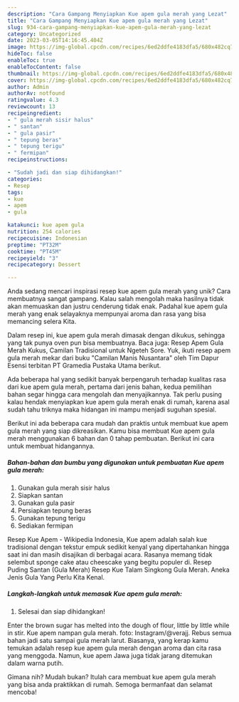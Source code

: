 ```yaml
---
description: "Cara Gampang Menyiapkan Kue apem gula merah yang Lezat"
title: "Cara Gampang Menyiapkan Kue apem gula merah yang Lezat"
slug: 934-cara-gampang-menyiapkan-kue-apem-gula-merah-yang-lezat
category: Uncategorized
date: 2023-03-05T14:16:45.404Z
image: https://img-global.cpcdn.com/recipes/6ed2ddfe4183dfa5/680x482cq70/kue-apem-gula-merah-foto-resep-utama.jpg
hideToc: false
enableToc: true
enableTocContent: false
thumbnail: https://img-global.cpcdn.com/recipes/6ed2ddfe4183dfa5/680x482cq70/kue-apem-gula-merah-foto-resep-utama.jpg
cover: https://img-global.cpcdn.com/recipes/6ed2ddfe4183dfa5/680x482cq70/kue-apem-gula-merah-foto-resep-utama.jpg
author: Admin
authorAv: notfound
ratingvalue: 4.3
reviewcount: 13
recipeingredient:
- " gula merah sisir halus"
- " santan"
- " gula pasir"
- " tepung beras"
- " tepung terigu"
- " fermipan"
recipeinstructions:

- "Sudah jadi dan siap dihidangkan!"
categories:
- Resep
tags:
- kue
- apem
- gula

katakunci: kue apem gula 
nutrition: 254 calories
recipecuisine: Indonesian
preptime: "PT32M"
cooktime: "PT45M"
recipeyield: "3"
recipecategory: Dessert

---
```





Anda sedang mencari inspirasi resep kue apem gula merah yang unik? Cara membuatnya sangat gampang. Kalau salah mengolah maka hasilnya tidak akan memuaskan dan justru cenderung tidak enak. Padahal kue apem gula merah yang enak selayaknya mempunyai aroma dan rasa yang bisa memancing selera Kita.





Dalam resep ini, kue apem gula merah dimasak dengan dikukus, sehingga yang tak punya oven pun bisa membuatnya. Baca juga: Resep Apem Gula Merah Kukus, Camilan Tradisional untuk Ngeteh Sore. Yuk, ikuti resep apem gula merah mekar dari buku &#34;Camilan Manis Nusantara&#34; oleh Tim Dapur Esensi terbitan PT Gramedia Pustaka Utama berikut.

Ada beberapa hal yang sedikit banyak berpengaruh terhadap kualitas rasa dari kue apem gula merah, pertama dari jenis bahan, kedua pemilihan bahan segar hingga cara mengolah dan menyajikannya. Tak perlu pusing kalau hendak menyiapkan kue apem gula merah enak di rumah, karena asal sudah tahu triknya maka hidangan ini mampu menjadi suguhan spesial.






Berikut ini ada beberapa cara mudah dan praktis untuk membuat kue apem gula merah yang siap dikreasikan. Kamu bisa membuat Kue apem gula merah menggunakan 6 bahan dan 0 tahap pembuatan. Berikut ini cara untuk membuat hidangannya.

<!--inarticleads1-->

##### Bahan-bahan dan bumbu yang digunakan untuk pembuatan Kue apem gula merah:

1. Gunakan  gula merah sisir halus
1. Siapkan  santan
1. Gunakan  gula pasir
1. Persiapkan  tepung beras
1. Gunakan  tepung terigu
1. Sediakan  fermipan


Resep Kue Apem - Wikipedia Indonesia, Kue apem adalah salah kue tradisional dengan tekstur empuk sedikit kenyal yang dipertahankan hingga saat ini dan masih disajikan di berbagai acara. Rasanya memang tidak selembut sponge cake atau cheescake yang begitu populer di. Resep Puding Santan (Gula Merah) Resep Kue Talam Singkong Gula Merah. Aneka Jenis Gula Yang Perlu Kita Kenal. 

<!--inarticleads2-->

##### Langkah-langkah untuk memasak Kue apem gula merah:


1. Selesai dan siap dihidangkan!

Enter the brown sugar has melted into the dough of flour, little by little while in stir. Kue apem nampan gula merah. foto: Instagram/@verajj. Rebus semua bahan jadi satu sampai gula merah larut. Biasanya, yang kerap kamu temukan adalah resep kue apem gula merah dengan aroma dan cita rasa yang menggoda. Namun, kue apem Jawa juga tidak jarang ditemukan dalam warna putih. 

Gimana nih? Mudah bukan? Itulah cara membuat kue apem gula merah yang bisa anda praktikkan di rumah. Semoga bermanfaat dan selamat mencoba!
